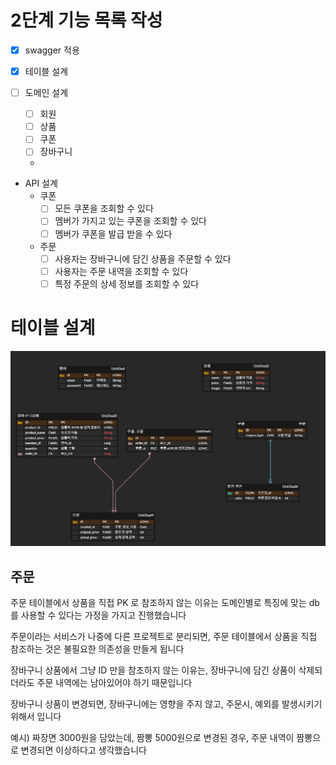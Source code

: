 # 2단계 기능 목록 작성

- [x] swagger 적용

- [x] 테이블 설계

- [ ] 도메인 설계
    - [ ] 회원
    - [ ] 상품
    - [ ] 쿠폰
    - [ ] 장바구니
    -
- API 설계
    - 쿠폰
        - [ ] 모든 쿠폰을 조회할 수 있다
        - [ ] 멤버가 가지고 있는 쿠폰을 조회할 수 있다
        - [ ] 멤버가 쿠폰을 발급 받을 수 있다
    - 주문
        - [ ] 사용자는 장바구니에 담긴 상품을 주문할 수 있다
        - [ ] 사용자는 주문 내역을 조회할 수 있다
        - [ ] 특정 주문의 상세 정보를 조회할 수 있다

# 테이블 설계

![erd](./docs/erd.png)

## 주문

주문 테이블에서 상품을 직접 PK 로 참조하지 않는 이유는 도메인별로 특징에 맞는 db 를 사용할 수 있다는 가정을 가지고 진행했습니다

주문이라는 서비스가 나중에 다른 프로젝트로 분리되면, 주문 테이블에서 상품을 직접 참조하는 것은 불필요한 의존성을 만들게 됩니다

장바구니 상품에서 그냥 ID 만을 참조하지 않는 이유는, 장바구니에 담긴 상품이 삭제되더라도 주문 내역에는 남아있어야 하기 때문입니다

장바구니 상품이 변경되면, 장바구니에는 영향을 주지 않고, 주문시, 예외를 발생시키기 위해서 입니다

예시) 짜장면 3000원을 담았는데, 짬뽕 5000원으로 변경된 경우, 주문 내역이 짬뽕으로 변경되면 이상하다고 생각했습니다
